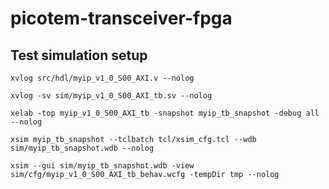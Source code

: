 # picotem-transceiver-fpga

## Test simulation setup



```
xvlog src/hdl/myip_v1_0_S00_AXI.v --nolog
```


```
xvlog -sv sim/myip_v1_0_S00_AXI_tb.sv --nolog
```


```
xelab -top myip_v1_0_S00_AXI_tb -snapshot myip_tb_snapshot -debug all --nolog
```


```
xsim myip_tb_snapshot --tclbatch tcl/xsim_cfg.tcl --wdb sim/myip_tb_snapshot.wdb --nolog
```


```
xsim --gui sim/myip_tb_snapshot.wdb -view sim/cfg/myip_v1_0_S00_AXI_tb_behav.wcfg -tempDir tmp --nolog
```
